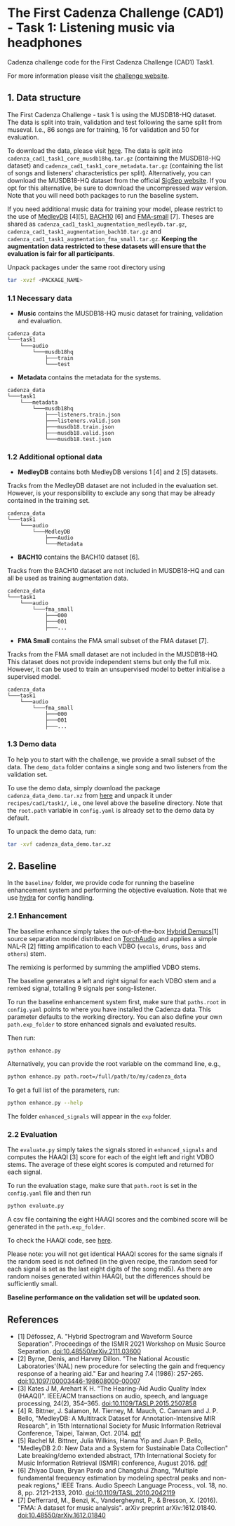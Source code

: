 # The First Cadenza Challenge (CAD1) - Task 1: Listening music via headphones

Cadenza challenge code for the First Cadenza Challenge (CAD1) Task1.

For more information please visit the [challenge website](https://cadenzachallenge.org/docs/cadenza1/cc1_intro).

## 1. Data structure

The First Cadenza Challenge - task 1 is using the MUSDB18-HQ dataset.
The data is split into train, validation and test following the same split from museval.
I.e., 86 songs are for training, 16 for validation and 50 for evaluation.

To download the data, please visit [here](https://forms.gle/UQkuCxqQVxZtGggPA). The data is split into `cadenza_cad1_task1_core_musdb18hq.tar.gz` (containing the MUSDB18-HQ dataset) and
`cadenza_cad1_task1_core_metadata.tar.gz` (containing the list of songs and listeners' characteristics per split).
Alternatively, you can download the MUSDB18-HQ dataset from the official [SigSep website](https://sigsep.github.io/datasets/musdb.html#musdb18-hq-uncompressed-wav).
If you opt for this alternative, be sure to download the uncompressed wav version. Note that you will need both packages to run the baseline system.

If you need additional music data for training your model, please restrict to the use of [MedleyDB](https://medleydb.weebly.com/) [4][5],
[BACH10](https://labsites.rochester.edu/air/resource.html) [6] and [FMA-small](https://github.com/mdeff/fma) [7].
Theses are shared as `cadenza_cad1_task1_augmentation_medleydb.tar.gz`, `cadenza_cad1_task1_augmentation_bach10.tar.gz`
and `cadenza_cad1_task1_augmentation_fma_small.tar.gz`.
**Keeping the augmentation data restricted to these datasets will ensure that the evaluation is fair for all participants**.

Unpack packages under the same root directory using

```bash
tar -xvzf <PACKAGE_NAME>
```

### 1.1 Necessary data

* **Music** contains the MUSDB18-HQ music dataset for training, validation and evaluation.

```text
cadenza_data
└───task1
    └───audio
        └───musdb18hq
            ├───train
            └───test
```

* **Metadata** contains the metadata for the systems.

```text
cadenza_data
└───task1
    └───metadata
        └───musdb18hq
            ├───listeners.train.json
            ├───listeners.valid.json
            ├───musdb18.train.json
            ├───musdb18.valid.json
            └───musdb18.test.json
```

### 1.2 Additional optional data

* **MedleyDB** contains both MedleyDB versions 1 [4] and 2 [5] datasets.

Tracks from the MedleyDB dataset are not included in the evaluation set.
However, is your responsibility to exclude any song that may be already contained in the training set.

```text
cadenza_data
└───task1
    └───audio
        └───MedleyDB
            ├───Audio
            └───Metadata
```

* **BACH10** contains the BACH10 dataset [6].

Tracks from the BACH10 dataset are not included in MUSDB18-HQ and can all be used as training augmentation data.

```text
cadenza_data
└───task1
    └───audio
        └───fma_small
            ├───000
            ├───001
            ├───...
```

* **FMA Small** contains the FMA small subset of the FMA dataset [7].

Tracks from the FMA small dataset are not included in the MUSDB18-HQ.
This dataset does not provide independent stems but only the full mix.
However, it can be used to train an unsupervised model to better initialise a supervised model.

```text
cadenza_data
└───task1
    └───audio
        └───fma_small
            ├───000
            ├───001
            ├───...
```

### 1.3 Demo data

To help you to start with the challenge, we provide a small subset of the data.
The `demo_data` folder contains a single song and two listeners from the validation set.

To use the demo data, simply download the package `cadenza_data_demo.tar.xz`
from [here](https://drive.google.com/drive/folders/1Yxo_R-yPByEUvX5O5lhsHk3tW1ek5qKW?usp=share_link)
and unpack it under `recipes/cad1/task1/`, i.e., one level above the baseline directory.
Note that the `root.path` variable in `config.yaml` is already set to the demo data by default.

To unpack the demo data, run:

```bash
tar -xvf cadenza_data_demo.tar.xz
```

## 2. Baseline

In the `baseline/` folder, we provide code for running the baseline enhancement system and performing the objective evaluation.
Note that we use [hydra](https://hydra.cc/docs/intro/) for config handling.

### 2.1 Enhancement

The baseline enhance simply takes the out-of-the-box [Hybrid Demucs](https://github.com/facebookresearch/demucs)[1]
source separation model distributed on [TorchAudio](https://pytorch.org/audio/main/tutorials/hybrid_demucs_tutorial.html)
and applies a simple NAL-R [2] fitting amplification to each VDBO (`vocals`, `drums`, `bass` and `others`) stem.

The remixing is performed by summing the amplified VDBO stems.

The baseline generates a left and right signal for each VDBO stem and a remixed signal, totalling 9 signals per song-listener.

To run the baseline enhancement system first, make sure that `paths.root` in `config.yaml` points to
where you have installed the Cadenza data. This parameter defaults to the working directory.
You can also define your own `path.exp_folder` to store enhanced
signals and evaluated results.

Then run:

```bash
python enhance.py
```

Alternatively, you can provide the root variable on the command line, e.g.,

```bash
python enhance.py path.root=/full/path/to/my/cadenza_data
```

To get a full list of the parameters, run:

```bash
python enhance.py --help
```

The folder `enhanced_signals` will appear in the `exp` folder.

### 2.2 Evaluation

The `evaluate.py` simply takes the signals stored in `enhanced_signals` and computes the HAAQI [3] score
for each of the eight left and right VDBO stems.
The average of these eight scores is computed and returned for each signal.

To run the evaluation stage, make sure that `path.root` is set in the `config.yaml` file and then run

```bash
python evaluate.py
```

A csv file containing the eight HAAQI scores and the combined score will be generated in the `path.exp_folder`.

To check the HAAQI code, see [here](../../../../clarity/evaluator/haaqi).

Please note: you will not get identical HAAQI scores for the same signals if the random seed is not defined
(in the given recipe, the random seed for each signal is set as the last eight digits of the song md5).
As there are random noises generated within HAAQI, but the differences should be sufficiently small.

**Baseline performance on the validation set will be updated soon.**

## References

* [1] Défossez, A. "Hybrid Spectrogram and Waveform Source Separation". Proceedings of the ISMIR 2021 Workshop on Music Source Separation. [doi:10.48550/arXiv.2111.03600](https://arxiv.org/abs/2111.03600)
* [2] Byrne, Denis, and Harvey Dillon. "The National Acoustic Laboratories'(NAL) new procedure for selecting the gain and frequency response of a hearing aid." Ear and hearing 7.4 (1986): 257-265. [doi:10.1097/00003446-198608000-00007](https://doi.org/10.1097/00003446-198608000-00007)
* [3] Kates J M, Arehart K H. "The Hearing-Aid Audio Quality Index (HAAQI)". IEEE/ACM transactions on audio, speech, and language processing, 24(2), 354–365. [doi:10.1109/TASLP.2015.2507858](https://doi.org/10.1109%2FTASLP.2015.2507858)
* [4] R. Bittner, J. Salamon, M. Tierney, M. Mauch, C. Cannam and J. P. Bello, "MedleyDB: A Multitrack Dataset for Annotation-Intensive MIR Research", in 15th International Society for Music Information Retrieval Conference, Taipei, Taiwan, Oct. 2014. [pdf](https://archives.ismir.net/ismir2014/paper/000322.pdf)
* [5] Rachel M. Bittner, Julia Wilkins, Hanna Yip and Juan P. Bello, "MedleyDB 2.0: New Data and a System for Sustainable Data Collection" Late breaking/demo extended abstract, 17th International Society for Music Information Retrieval (ISMIR) conference, August 2016. [pdf](https://wp.nyu.edu/ismir2016/wp-content/uploads/sites/2294/2016/08/bittner-medleydb.pdf)
* [6] Zhiyao Duan, Bryan Pardo and Changshui Zhang, "Multiple fundamental frequency estimation by modeling spectral peaks and non-peak regions," IEEE Trans. Audio Speech  Language Process., vol. 18, no. 8, pp. 2121-2133, 2010. [doi:10.1109/TASL.2010.2042119](https://doi.org/10.1109/TASL.2010.2042119)
* [7] Defferrard, M., Benzi, K., Vandergheynst, P., & Bresson, X. (2016). "FMA: A dataset for music analysis". arXiv preprint arXiv:1612.01840. [doi:10.48550/arXiv.1612.01840](https://doi.org/10.48550/arXiv.1612.01840)
